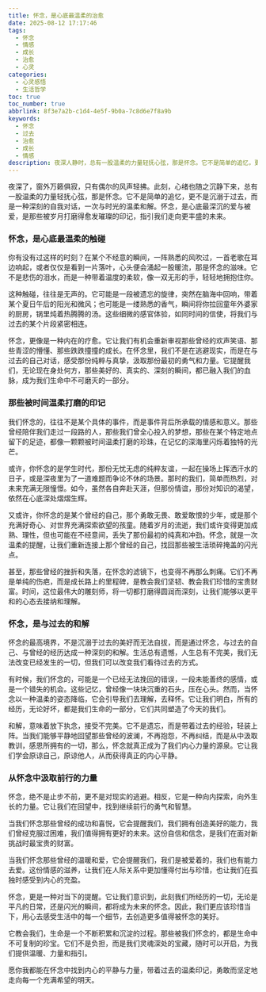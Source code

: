 ```yaml
---
title: 怀念，是心底最温柔的治愈
date: 2025-08-12 17:17:46
tags:
  - 怀念
  - 情感
  - 成长
  - 治愈
  - 心灵
categories:
  - 心灵感悟
  - 生活哲学
toc: true
toc_number: true
abbrlink: 8f3e7a2b-c1d4-4e5f-9b0a-7c8d6e7f8a9b
keywords:
  - 怀念
  - 过去
  - 治愈
  - 成长
  - 情感
description: 夜深人静时，总有一股温柔的力量轻抚心弦，那是怀念。它不是简单的追忆，更不是沉溺于过去，而是一种深刻的自我对话，一次与时光的温柔和解。怀念，是心底最深沉的爱与被爱，是那些被岁月打磨得愈发璀璨的印记，指引我们走向更丰盛的未来。
---
```


夜深了，窗外万籁俱寂，只有偶尔的风声轻拂。此刻，心绪也随之沉静下来，总有一股温柔的力量轻抚心弦，那是怀念。它不是简单的追忆，更不是沉溺于过去，而是一种深刻的自我对话，一次与时光的温柔和解。怀念，是心底最深沉的爱与被爱，是那些被岁月打磨得愈发璀璨的印记，指引我们走向更丰盛的未来。

### 怀念，是心底最温柔的触碰

你有没有过这样的时刻？在某个不经意的瞬间，一阵熟悉的风吹过，一首老歌在耳边响起，或者仅仅是看到一片落叶，心头便会涌起一股暖流，那是怀念的滋味。它不是悲伤的泪水，而是一种带着温度的柔软，像一双无形的手，轻轻地拥抱住你。

这种触碰，往往是无声的。它可能是一段被遗忘的旋律，突然在脑海中回响，带着某个夏日午后的阳光和微风；也可能是一缕熟悉的香气，瞬间将你拉回童年外婆家的厨房，锅里炖着热腾腾的汤。这些细微的感官体验，如同时间的信使，将我们与过去的某个片段紧密相连。

怀念，更像是一种内在的疗愈。它让我们有机会重新审视那些曾经的欢声笑语、那些青涩的懵懂、那些跌跌撞撞的成长。在怀念里，我们不是在逃避现实，而是在与过去的自己对话，感受那份纯粹与真挚，汲取那份最初的勇气和力量。它提醒我们，无论现在身处何方，那些美好的、真实的、深刻的瞬间，都已融入我们的血脉，成为我们生命中不可磨灭的一部分。

### 那些被时间温柔打磨的印记

我们怀念的，往往不是某个具体的事件，而是事件背后所承载的情感和意义。那些曾经陪伴我们走过一段路的人，那些我们曾全心投入的梦想，那些在某个特定地点留下的足迹，都像一颗颗被时间温柔打磨的珍珠，在记忆的深海里闪烁着独特的光芒。

或许，你怀念的是学生时代，那份无忧无虑的纯粹友谊，一起在操场上挥洒汗水的日子，或是深夜里为了一道难题而争论不休的场景。那时的我们，简单而热烈，对未来充满无限憧憬。如今，虽然各自奔赴天涯，但那份情谊，那份对知识的渴望，依然在心底深处熠熠生辉。

又或许，你怀念的是某个曾经的自己，那个勇敢无畏、敢爱敢恨的少年，或是那个充满好奇心、对世界充满探索欲望的孩童。随着岁月的流逝，我们或许变得更加成熟、理性，但也可能在不经意间，丢失了那份最初的纯真和冲劲。怀念，就是一次温柔的提醒，让我们重新连接上那个曾经的自己，找回那些被生活琐碎掩盖的闪光点。

甚至，那些曾经的挫折和失落，在怀念的滤镜下，也变得不再那么刺痛。它们不再是单纯的伤疤，而是成长路上的里程碑，是教会我们坚韧、教会我们珍惜的宝贵财富。时间，这位最伟大的雕刻师，将一切都打磨得圆润而深刻，让我们能够以更平和的心态去接纳和理解。

### 怀念，是与过去的和解

怀念的最高境界，不是沉溺于过去的美好而无法自拔，而是通过怀念，与过去的自己、与曾经的经历达成一种深刻的和解。生活总有遗憾，人生总有不完美，我们无法改变已经发生的一切，但我们可以改变我们看待过去的方式。

有时候，我们怀念的，可能是一个已经无法挽回的错误，一段未能善终的感情，或是一个错失的机会。这些记忆，曾经像一块块沉重的石头，压在心头。然而，当怀念以一种温柔的姿态降临，它会引导我们去理解，去释怀。它让我们明白，所有的经历，无论好坏，都是我们生命的一部分，它们共同塑造了今天的我们。

和解，意味着放下执念，接受不完美。它不是遗忘，而是带着过去的经验，轻装上阵。当我们能够平静地回望那些曾经的波澜，不再抱怨，不再纠结，而是从中汲取教训，感恩所拥有的一切，那么，怀念就真正成为了我们内心力量的源泉。它让我们学会原谅自己，原谅他人，从而获得真正的内心平静。

### 从怀念中汲取前行的力量

怀念，绝不是止步不前，更不是对现实的逃避。相反，它是一种向内探索，向外生长的力量。它让我们在回望中，找到继续前行的勇气和智慧。

当我们怀念那些曾经的成功和喜悦，它会提醒我们，我们拥有创造美好的能力，我们曾经克服过困难，我们值得拥有更好的未来。这份自信和信念，是我们在面对新挑战时最宝贵的财富。

当我们怀念那些曾经的温暖和爱，它会提醒我们，我们是被爱着的，我们也有能力去爱。这份情感的滋养，让我们在人际关系中更加懂得付出与珍惜，也让我们在孤独时感受到内心的充盈。

怀念，更是一种对当下的提醒。它让我们意识到，此刻我们所经历的一切，无论是平凡的日常，还是闪光的瞬间，都将成为未来的怀念。因此，我们更应该珍惜当下，用心去感受生活中的每一个细节，去创造更多值得被怀念的美好。

它教会我们，生命是一个不断积累和沉淀的过程。那些被我们怀念的，都是生命中不可复制的珍宝。它们不是负担，而是我们灵魂深处的宝藏，随时可以开启，为我们提供温暖、力量和指引。

愿你我都能在怀念中找到内心的平静与力量，带着过去的温柔印记，勇敢而坚定地走向每一个充满希望的明天。